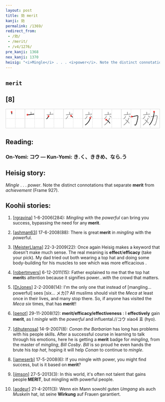 ```yaml
---
layout: post
title: 効 merit
kanji: 効
permalink: /1369/
redirect_from:
 - /効/
 - /merit/
 - /v4/1276/
pre_kanji: 1368
nex_kanji: 1370
heisig: "<i>Mingle</i> . . . <i>power</i>. Note the distinct connotations that separate <b>merit</b> from <i>achievement</i> (Frame 927)."
---
```


## `merit`

## [8]

<div class="stroke"><img src="../images/E58AB9.png" /></div>

## Reading:

### On-Yomi: コウ &mdash; Kun-Yomi: き.く、ききめ、なら.う

## Heisig story:

<i>Mingle</i> . . . <i>power</i>. Note the distinct connotations that separate <b>merit</b> from <i>achievement</i> (Frame 927).

## Koohii stories:

1) [<a href="http://kanji.koohii.com/profile/rgravina">rgravina</a>] 1-6-2006(284): <em>Mingling</em> with the <em>powerful</em> can bring you success, bypassing the need for any<strong> merit</strong>.

2) [<a href="http://kanji.koohii.com/profile/ashman63">ashman63</a>] 17-6-2008(88): There is great<strong> merit</strong> in <em>mingling</em> with the <em>power</em>ful.

3) [<a href="http://kanji.koohii.com/profile/MeisterLlama">MeisterLlama</a>] 22-3-2009(22): Once again Heisig makes a keyword that doesn&#039;t make much sense. The real meaning is <strong>effect</strong>/<strong>efficacy</strong> (take your pick). My dad tried out both wearing a top hat and doing some body-building for his muscles to see which was more efficacious .

4) [<a href="http://kanji.koohii.com/profile/robertmyers">robertmyers</a>] 6-12-2011(15): Father explained to me that the top hat<strong> merit</strong>s attention because it signifies power...with the crowd that matters.

5) [<a href="http://kanji.koohii.com/profile/DrJones">DrJones</a>] 2-2-2008(14): I&#039;m the only one that instead of [mangling... powerful] sees [six... メカ]? All muslims should visit the <em>Meca</em> at least once in their lives, and many stop there. So, if anyone has visited the <em>Meca</em> <em>six</em> times, that has<strong> merit</strong>!!

6) [<a href="http://kanji.koohii.com/profile/penot">penot</a>] 29-11-2008(12): <strong>merit/efficacy/effectiveness</strong> : I <strong>effectively</strong> gain <strong>merit</strong>, as I <em>mingle</em> with the <em>powerful</em> and influental.//コウ xiao4 효 (hyo).

7) [<a href="http://kanji.koohii.com/profile/dihutenosa">dihutenosa</a>] 14-9-2007(8): <em>Conan the Barbarian</em> has long has problems with his people skills. After a successful course in learning to talk through his emotions, here he is getting a<strong> merit</strong> badge for <em>mingling</em>, from the master of <em>mingling</em>, <em>Bill Cosby</em>. <em>Bill</em> is so proud he even hands the brute his <em>top hat</em>, hoping it will help <em>Conan</em> to continue to <em>mingle</em>.

8) [<a href="http://kanji.koohii.com/profile/jameserb">jameserb</a>] 17-5-2008(6): If you mingle with power, you might find success, but is it based on<strong> merit</strong>?

9) [<a href="http://kanji.koohii.com/profile/jimson">jimson</a>] 27-5-2013(3): In this world, it&#039;s often not talent that gains people<strong> MERIT</strong>, but mingling with powerful people.

10) [<a href="http://kanji.koohii.com/profile/aodeur">aodeur</a>] 21-4-2011(3): Wenn ein Mann sowohl guten <em>Umgang</em> als auch <em>Muskeln</em> hat, ist seine <strong>Wirkung</strong> auf Frauen garantiert.
